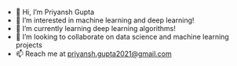 - 👋 Hi, I’m Priyansh Gupta 
- 👀 I’m interested in machine learning and deep learning!
- 🌱 I’m currently learning deep learning algorithms!
- 💞️ I’m looking to collaborate on data science and machine learning projects
- 📫 Reach me at priyansh.gupta2021@gmail.com

<!---
priyansh2003/priyansh2003 is a ✨ special ✨ repository because its `README.md` (this file) appears on your GitHub profile.
You can click the Preview link to take a look at your changes.
--->
